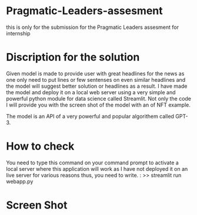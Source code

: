 # Pragmatic-Leaders-assesment
this is only for the submission for the Pragmatic Leaders assesment for internship

# Discription for the solution
Given model is made to provide user with great headlines for the news as one only need to put lines or few sentenses on even similar headlines and the model will suggest better solution or headlines as a result. I have made the model and deploy it on a local web server using a very simple and powerful python module for data science called Streamlit. Not only the code I will provide you with the screen shot of the model with an of NFT example.

The model is an API of a very powerful and popular algorithem called GPT-3.

# How to check
You need to type this command on your command prompt to activate a local server where this application will work as I have not deployed it on an live server for various reasons thus, you need to write.
: >> streamlit run webapp.py


# Screen Shot

